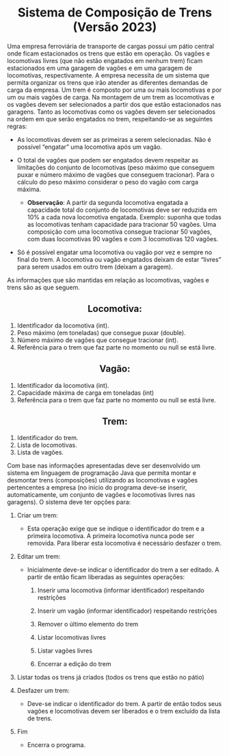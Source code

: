 # <center>Sistema de Composição de Trens (Versão 2023)</center> #

 <p>Uma empresa ferroviária de transporte de cargas possui um pátio central onde ficam estacionados os trens que estão em operação. Os vagões e locomotivas livres (que não estão engatados em nenhum trem) ficam estacionados em uma garagem de vagões e em uma garagem de locomotivas, respectivamente. A empresa necessita de um sistema que permita organizar os trens que irão atender as diferentes demandas de carga da empresa. Um trem é composto por uma ou mais locomotivas e por um ou mais vagões de carga. Na montagem de um trem as locomotivas e os vagões devem ser selecionados a partir dos que estão estacionados nas garagens. Tanto as locomotivas como os vagões devem ser selecionados na ordem em que serão engatados no trem, respeitando-se as seguintes regras:</p>

 * As locomotivas devem ser as primeiras a serem selecionadas. Não é possível “engatar” uma locomotiva após um vagão.
 
 * O total de vagões que podem ser engatados devem respeitar as limitações do conjunto de locomotivas (peso máximo que conseguem puxar e número máximo de vagões que conseguem tracionar). Para o cálculo do peso máximo considerar o peso do vagão com carga máxima.

	  - **Observação**: A partir da segunda locomotiva engatada a capacidade total do conjunto de locomotivas deve ser reduzida em 10% a cada nova locomotiva engatada. Exemplo: suponha que todas as locomotivas tenham capacidade para tracionar 50 vagões. Uma composição com uma locomotiva consegue tracionar 50 vagões, com duas locomotivas 90 vagões e com 3 locomotivas 120 vagões.
	
 
 - Só é possível engatar uma locomotiva ou vagão por vez e sempre no final do trem. A locomotiva ou vagão engatados deixam de estar “livres” para serem usados em outro trem (deixam a garagem).

 <p>As informações que são mantidas em relação as locomotivas, vagões e trens são as que seguem.</p>

## <center>**Locomotiva:**</center> ##

 1. Identificador da locomotiva (int).
 1. Peso máximo (em toneladas) que consegue puxar (double).
 1. Número máximo de vagões que consegue tracionar (int).
 1. Referência para o trem que faz parte no momento ou null se está livre.

 
## <center>**Vagão:**</center> ##

 1. Identificador da locomotiva (int).
 1. Capacidade máxima de carga em toneladas (int)
 1. Referência para o trem que faz parte no momento ou null se está livre.

 ## <center>**Trem:**</center> ##
 1. Identificador do trem.
 1. Lista de locomotivas.
 1. Lista de vagões.

<p> Com base nas informações apresentadas deve ser desenvolvido um sistema em linguagem de programação Java que permita montar e desmontar trens (composições) utilizando as locomotivas e vagões pertencentes a empresa (no início do programa deve-se inserir, automaticamente, um conjunto de vagões e locomotivas livres nas garagens). O sistema deve ter opções para: </p>


1. Criar um trem:
	- Esta operação exige que se indique o identificador do trem e a primeira locomotiva. A primeira locomotiva nunca pode ser removida. Para liberar esta locomotiva é necessário desfazer o trem.

2. Editar um trem:
	- Inicialmente deve-se indicar o identificador do trem a ser editado. A partir de então ficam liberadas as seguintes operações:
		1. Inserir uma locomotiva (informar identificador) respeitando restrições

		1. Inserir um vagão (informar identificador) respeitando restrições

		1. Remover o último elemento do trem

		1. Listar locomotivas livres

		1. Listar vagões livres

		1. Encerrar a edição do trem

3. Listar todas os trens já criados (todos os trens que estão no pátio)

4. Desfazer um trem:
	- Deve-se indicar o identificador do trem. A partir de então todos seus vagões e locomotivas devem ser liberados e o trem excluído da lista de trens. 

5. Fim
	- Encerra o programa.